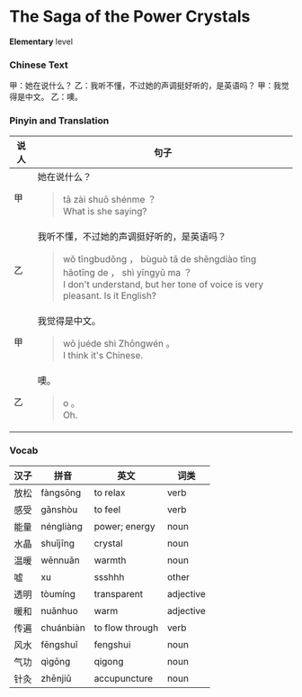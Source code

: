 # The Saga of the Power Crystals
**Elementary** level
### Chinese Text
甲：她在说什么？
乙：我听不懂，不过她的声调挺好听的，是英语吗？
甲：我觉得是中文。
乙：噢。

### Pinyin and Translation
|说人|句子|
|----|----|
|甲|她在说什么？<blockquote>tā zài shuō shénme ？<br />What is she saying?</blockquote>|
|乙|我听不懂，不过她的声调挺好听的，是英语吗？<blockquote>wǒ tīngbudǒng ， bùguò tā de shēngdiào tǐng hǎotīng de ， shì yīngyǔ ma ？<br />I don't understand, but her tone of voice is very pleasant. Is it English?</blockquote>|
|甲|我觉得是中文。<blockquote>wǒ juéde shì Zhōngwén 。<br />I think it's Chinese.</blockquote>|
|乙|噢。<blockquote>o 。<br />Oh.</blockquote>|
### Vocab
|汉子|拼音|英文|词类|
|----|----|----|----|
|放松|fàngsōng|to relax|verb|
|感受|gǎnshòu|to feel|verb|
|能量|néngliàng|power; energy|noun|
|水晶|shuǐjīng|crystal|noun|
|温暖|wēnnuǎn|warmth|noun|
|嘘|xu|ssshhh|other|
|透明|tòumíng|transparent|adjective|
|暖和|nuǎnhuo|warm|adjective|
|传遍|chuánbiàn|to flow through|verb|
|风水|fēngshuǐ|fengshui|noun|
|气功|qìgōng|qigong|noun|
|针灸|zhēnjiǔ|accupuncture|noun|